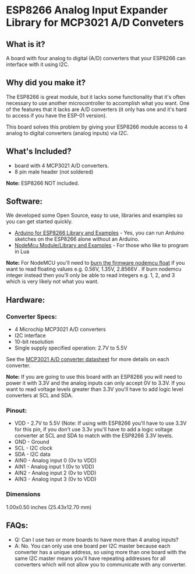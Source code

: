# ESP8266 Analog Input Expander Library for MCP3021 A/D Conveters

## **What is it?**
A board with four analog to digital (A/D) converters that your ESP8266 can interface with it using I2C.

## **Why did you make it?**
The ESP8266 is great module, but it lacks some functionality that it's often necessary to use another microcontroller to accomplish what you want. One of the features that it lacks are A/D converters (it only has one and it's hard to access if you have the ESP-01 version).

This board solves this problem by giving your ESP8266 module access to 4 analog to digital converters (analog inputs) via I2C.

## **What's Included?**

- board with 4 MCP3021 A/D converters. 
- 8 pin male header (not soldered)

**Note:** ESP8266 NOT included.

## **Software:**

We developed some Open Source, easy to use, libraries and examples so you can get started quickly.

- [Arduino for ESP8266 Library and Examples](https://github.com/AllAboutEE/ESP8266-MCP3021-Library/tree/master/Software/ESP8266-Arduino-Library-For-MCP3021) - Yes, you can run Arduino sketches on the ESP8266 alone without an Arduino.
- [NodeMcu Module/Library and Examples](https://github.com/AllAboutEE/ESP8266-MCP3021-Library/tree/master/Software/ESP8266-NodeMcu-Library-For-MCP3021) - For those who like to program in Lua

**Note:** For NodeMCU you'll need to [burn the firmware nodemcu float](https://www.youtube.com/watch?v=Gh_pgqjfeQc) if you want to read floating values e.g. 0.56V, 1.35V, 2.8566V  . If burn nodemcu integer instead then you'll only be able to read integers e.g. 1, 2, and 3 which is very likely not what you want.

## **Hardware:**

### **Converter Specs:**

- 4 Microchip MCP3021 A/D converters
- I2C interface
- 10-bit resolution
- Single supply specified operation: 2.7V to 5.5V

See the [MCP3021 A/D converter datasheet](http://ww1.microchip.com/downloads/en/DeviceDoc/21805B.pdf) for more details on each converter.


**Note:** If you are going to use this board with an ESP8266 you will need to power it with 3.3V and the analog inputs can only accept 0V to 3.3V. If you want to read voltage levels greater than 3.3V you'll have to add logic level converters at SCL and SDA.

### **Pinout:**


- VDD - 2.7V to 5.5V (Note: If using with ESP8266 you'll have to use 3.3V for this pin, if you don't use 3.3v you'll have to add a logic voltage converter at SCL and SDA to match with the ESP8266 3.3V levels.
- GND - Ground
- SCL - I2C clock
- SDA - I2C data
- AIN0 - Analog input 0 (0v to VDD)
- AIN1 - Analog input 1 (0v to VDD)
- AIN2 - Analog input 2 (0v to VDD)
- AIN3 - Analog input 3 (0v to VDD)

### **Dimensions**
1.00x0.50 inches (25.43x12.70 mm)


## **FAQs:**

- Q: Can I use two or more boards to have more than 4 analog inputs?
- A: No. You can only use one board per I2C master because each converter has a unique address, so using more than one board with the same I2C master means you'll have repeating addresses for all converters which will not allow you to communicate with any converter.
